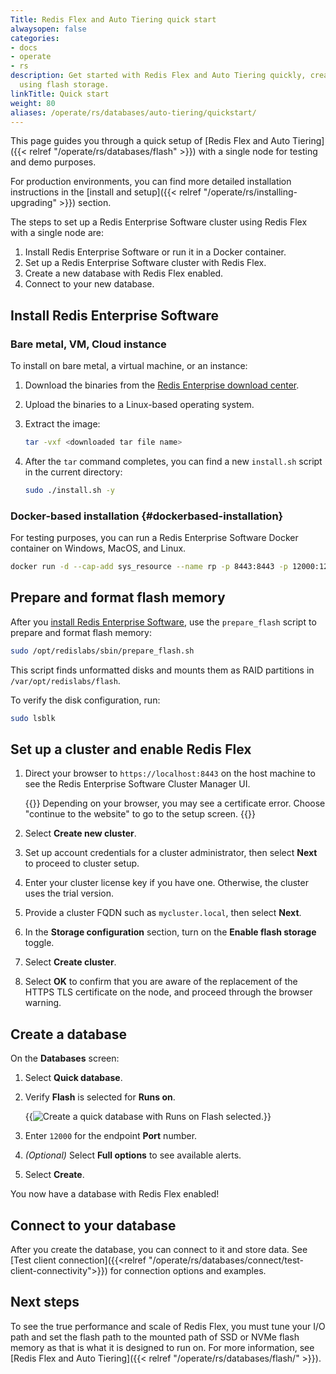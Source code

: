 ```yaml
---
Title: Redis Flex and Auto Tiering quick start
alwaysopen: false
categories:
- docs
- operate
- rs
description: Get started with Redis Flex and Auto Tiering quickly, creating a cluster and database
  using flash storage.
linkTitle: Quick start
weight: 80
aliases: /operate/rs/databases/auto-tiering/quickstart/
---
```

This page guides you through a quick setup of [Redis Flex and Auto Tiering]({{< relref "/operate/rs/databases/flash" >}}) with a single node for testing and demo purposes.

For production environments, you can find more detailed installation instructions in the [install and setup]({{< relref "/operate/rs/installing-upgrading" >}}) section.

The steps to set up a Redis Enterprise Software cluster using Redis Flex
with a single node are:

1. Install Redis Enterprise Software or run it in a Docker
    container.
1. Set up a Redis Enterprise Software cluster with Redis Flex.
1. Create a new database with Redis Flex enabled.
1. Connect to your new database.

## Install Redis Enterprise Software

### Bare metal, VM, Cloud instance

To install on bare metal, a virtual machine, or an instance:

1. Download the binaries from the [Redis Enterprise download center](https://cloud.redis.io/#/sign-up/software?direct=true).

1. Upload the binaries to a Linux-based operating system.

1. Extract the image:

    ```sh
    tar -vxf <downloaded tar file name>
    ```

1. After the `tar` command completes, you can find a new `install.sh` script in the current directory:

    ```sh
    sudo ./install.sh -y
    ```

### Docker-based installation {#dockerbased-installation}

For testing purposes, you can run a Redis Enterprise Software
Docker container on Windows, MacOS, and Linux.

```sh
docker run -d --cap-add sys_resource --name rp -p 8443:8443 -p 12000:12000 redislabs/redis:latest
```

## Prepare and format flash memory

After you [install Redis Enterprise Software](#install-redis-enterprise-software), use the `prepare_flash` script to prepare and format flash memory:

```sh
sudo /opt/redislabs/sbin/prepare_flash.sh
```

This script finds unformatted disks and mounts them as RAID partitions in `/var/opt/redislabs/flash`.

To verify the disk configuration, run:

```sh
sudo lsblk
```

## Set up a cluster and enable Redis Flex

1. Direct your browser to `https://localhost:8443` on the host machine to
see the Redis Enterprise Software Cluster Manager UI.

    {{<note>}}
Depending on your browser, you may see a certificate error.
Choose "continue to the website" to go to the setup screen.
    {{</note>}}

1. Select **Create new cluster**.

1. Set up account credentials for a cluster administrator, then select **Next** to proceed to cluster setup.

1. Enter your cluster license key if you have one. Otherwise, the cluster uses the trial version.

1. Provide a cluster FQDN such as `mycluster.local`, then select **Next**.

1. In the **Storage configuration** section, turn on the **Enable flash storage** toggle.

1. Select **Create cluster**.

1. Select **OK** to confirm that you are aware of the replacement of the HTTPS TLS
certificate on the node, and proceed through the browser warning.

## Create a database

On the **Databases** screen:

1. Select **Quick database**.

1. Verify **Flash** is selected for **Runs on**.

    {{<image filename="images/rs/screenshots/databases/quick-db-flash-7-8-2.png" alt="Create a quick database with Runs on Flash selected." >}}

1. Enter `12000` for the endpoint **Port** number.

1. _(Optional)_ Select **Full options** to see available alerts.

1. Select **Create**.

You now have a database with Redis Flex enabled!

## Connect to your database

After you create the database, you can connect to it and store data. See [Test client connection]({{<relref "/operate/rs/databases/connect/test-client-connectivity">}}) for connection options and examples.

## Next steps

To see the true performance and scale of Redis Flex, you must tune your I/O path and set the flash path to the mounted path of SSD or NVMe flash memory as that is what it is designed to run on. For more information, see [Redis Flex and Auto Tiering]({{< relref "/operate/rs/databases/flash/" >}}).
